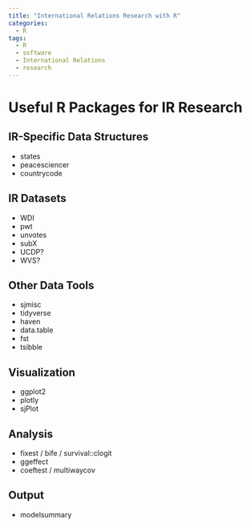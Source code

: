 ```yaml
---
title: "International Relations Research with R"
categories:
  - R
tags:
  - R
  - software
  - International Relations
  - research
---
```


# Useful R Packages for IR Research

## IR-Specific Data Structures

- states
- peacesciencer
- countrycode

## IR Datasets

- WDI
- pwt
- unvotes
- subX
- UCDP?
- WVS?

## Other Data Tools

- sjmisc
- tidyverse
- haven
- data.table
- fst
- tsibble

## Visualization

- ggplot2
- plotly
- sjPlot

## Analysis

- fixest / bife / survival::clogit
- ggeffect
- coeftest / multiwaycov

## Output

- modelsummary